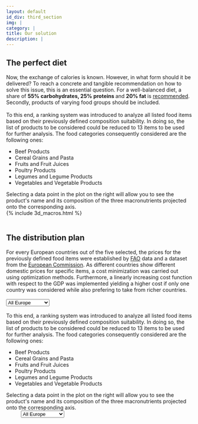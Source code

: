 ```yaml
---
layout: default
id_div: third_section
img: |
category: |
title: Our solution
description: |
---
```


<div class="row">
  <div class="col-sm-12 col-md-2"></div>
  <div class="col-sm-12 col-md-8">
    <h2>The perfect diet</h2>
   Now, the exchange of calories is known. However, in what form should it be delivered? To reach a concrete and tangible recommendation on how to solve this issue, this is an essential question. For a well-balanced diet, a share of <b> 55% carbohydrates, 25% proteins </b> and <b> 20% fat </b> is <a href="https://www.ncbi.nlm.nih.gov/pmc/articles/PMC1479724/" target="_blank">recommended</a>. Secondly, products of varying food groups should be included.
  </div>
  <div class="col-sm-12 col-md-2"></div>
</div>

<br/>

<div class="row">
  <div class="col-sm-12 col-md-2"></div>
  <div class="col-sm-12 col-md-3">
   To this end, a ranking system was introduced to analyze all listed food items based on their previously defined composition              suitability. In doing so, the list of products to be considered could be reduced to 13 items to be used for further analysis.
   The food categories consequently considered are the following ones:
    <ul>
  <li>Beef Products</li>
  <li>Cereal Grains and Pasta</li>
  <li>Fruits and Fruit Juices</li>
  <li>Poultry Products</li>
  <li>Legumes and Legume Products</li>
  <li>Vegetables and Vegetable Products</li>
</ul>
   Selecting a data point in the plot on the right will allow you to see the product's name and its composition of the three macronutrients projected onto the corresponding axis. 
  </div>
  <div class="col-sm-12 col-md-5">
    {% include 3d_macros.html %}
  </div>
  <div class="col-sm-12 col-md-2"></div>
</div>

<br/>

<div class="row">
  <div class="col-sm-12 col-md-2"></div>
  <div class="col-sm-12 col-md-8">
    <h2>The distribution plan</h2>
   For every European countries out of the five selected, the prices for the previously defined food items were established by <a href="http://www.fao.org/faostat/en/#data/PP"  target="_blank">FAO</a> data and a dataset from the <a href="https://ec.europa.eu/info/food-farming-fisheries/farming/facts-and-figures/markets/prices/price-monitoring-sector/eu-prices-selected-representative-products_en"  target="_blank">European Commission</a>. As different countries show different domestic prices for specific items, a cost minimization was carried out using optimization methods. Furthermore, a linearly increasing cost function with respect to the GDP was implemented yielding a higher cost if only one country was considered while also prefering to take from richer countries.
  </div>
  <div class="col-sm-12 col-md-2"></div>
</div>

<br/>

<div class="row">
  <div class="col-sm-12 col-md-2"></div>
  <div class="col-sm-12 col-md-1" style="z-index:10;">
    <select id="chord_countries">
      <option value="Europe" selected>All Europe</option>
      <option value="France">France</option>
      <option value="Germany">Germany</option>
      <option value="Italy">Italy</option>
      <option value="Spain">Spain</option>
      <option value="UK">United Kingdom</option>
    </select>
  </div>
  <div class="col-sm-12 col-md-4" id="chord_box" style="margin-left: -50pt">
    <div id="Europe_chord" style="display:none">
      {% include chord.html %}
    </div>
    <div id="France_chord" style="display:none">
      {% include chord_fr.html %}
    </div>
    <div id="Germany_chord" style="display:none">
      {% include chord_ge.html %}
    </div>
    <div id="Italy_chord" style="display:none">
      {% include chord_it.html %}
    </div>
    <div id="Spain_chord" style="display:none">
      {% include chord_es.html %}
    </div>
    <div id="UK_chord" style="display:none">
      {% include chord_uk.html %}
    </div>
  </div>
  <div class="col-sm-12 col-md-3" style="position: absolute;left: 800pt;">
    <p>
      This chord plot provides a general overview about how food could be redistributed with minimal expenditures. When hovering over a country's circle, its associated food flows will be highlighted. By selecting a specific country in the drop menu, you can reduce complexity and assess where this particular nation's food is meant to be allocated. Note that the total amount of food sent/received corresponds to the extension of a country's circular arc. 
      Germany and France were found to contribute the most, with each providing slightly more than 100,000 tons. This is mainly due to their higher GDP. On the other end, it's trivial to see that Ethiopia would claim the highest share of food aid of all examined countries.
    </p>
  </div>
  <div class="col-sm-12 col-md-2"></div>
</div>

<br/>

<div class="row">
  <div class="col-sm-12 col-md-2"></div>
  <div class="col-sm-12 col-md-3">
   To this end, a ranking system was introduced to analyze all listed food items based on their previously defined composition              suitability. In doing so, the list of products to be considered could be reduced to 13 items to be used for further analysis.
   The food categories consequently considered are the following ones:
    <ul>
  <li>Beef Products</li>
  <li>Cereal Grains and Pasta</li>
  <li>Fruits and Fruit Juices</li>
  <li>Poultry Products</li>
  <li>Legumes and Legume Products</li>
  <li>Vegetables and Vegetable Products</li>
</ul>
   Selecting a data point in the plot on the right will allow you to see the product's name and its composition of the three macronutrients projected onto the corresponding axis. 
  </div>
  <div class="col-sm-12 col-md-1" style="z-index:10; left: 40px; position: relative;">
    <select id="sun_countries">
      <option value="Europe" selected>All Europe</option>
      <option value="France">France</option>
      <option value="Germany">Germany</option>
      <option value="Italy">Italy</option>
      <option value="Spain">Spain</option>
      <option value="UK">United Kingdom</option>
    </select>
  </div>
  <div class="col-sm-12 col-md-4" id="sun_box">
    <div id="Europe_sun" style="display:none">
      {% include sunburst_EU.html %}
    </div>
    <div id="France_sun" style="display:none">
      {% include sunburst_fr.html %}
    </div>
    <div id="Germany_sun" style="display:none">
      {% include sunburst_ge.html %}
    </div>
    <div id="Italy_sun" style="display:none">
      {% include sunburst_it.html %}
    </div>
    <div id="Spain_sun" style="display:none">
      {% include sunburst_sp.html %}
    </div>
    <div id="UK_sun" style="display:none">
      {% include sunburst_uk.html %}
    </div>
  </div>
  <div class="col-sm-12 col-md-2"></div>
</div>
<!-- </script> -->

<script>
$(document).ready(function() {

  $(".bk-toolbar").parent().css('backgroundColor', '#f8f8f8');
  active_chord = "#Europe_chord";
  $(active_chord).show();
  $('#chord_countries').change(function(){

    $(active_chord).hide();
    active_chord = "#".concat($('#chord_countries').val(), "_chord");
    $(active_chord).show();
    
  })

  active_sun = "#Europe_sun";
  $(active_sun).show();
  $('#sun_countries').change(function(){

    $(active_sun).hide();
    active_sun = "#".concat($('#sun_countries').val(), "_sun");
    $(active_sun).show();
    
  })

});
</script>

